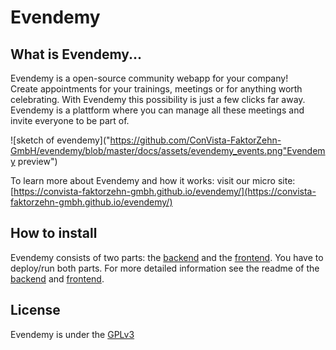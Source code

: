 # Evendemy 

## What is Evendemy...
Evendemy is a open-source community webapp for your company!  
Create appointments for your trainings, meetings or for anything worth celebrating.
With Evendemy this possibility is just a few clicks far away. 
Evendemy is a plattform where you can manage all these meetings and invite everyone to be part of. 
            

![sketch of evendemy]("https://github.com/ConVista-FaktorZehn-GmbH/evendemy/blob/master/docs/assets/evendemy_events.png"Evendemy preview")  

To learn more about Evendemy and how it works: visit our micro site: [https://convista-faktorzehn-gmbh.github.io/evendemy/](https://convista-faktorzehn-gmbh.github.io/evendemy/)

## How to install
Evendemy consists of two parts: the [backend](server/) and the [frontend](webapp/). You have to deploy/run both parts.
For more detailed information see the readme of the [backend](server/) and [frontend](webapp/).


 ## License

Evendemy is under the [GPLv3](./LICENSE)

